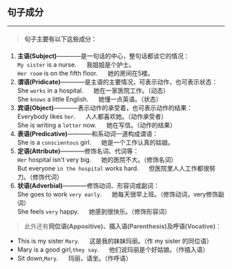 ## 句子成分
---
> #### 句子主要有以下这些成分：
1. **主语(Subject)**————是一句话的中心，整句话都谈它的情况：<br/>
`My sister` is a nurse.&nbsp;&nbsp;&nbsp;&nbsp;&nbsp;&nbsp;我姐姐是个护士。<br/>
`Her room` is on the fifth floor.&nbsp;&nbsp;&nbsp;&nbsp;&nbsp;&nbsp;她的房间在5楼。<br/>
2. **谓语(Pridicate)**————是主语的主要情况，可表示动作，也可表示状态：<br/>
She `works` in a hospital.&nbsp;&nbsp;&nbsp;&nbsp;&nbsp;&nbsp;她在一家医院工作。（动态）<br/>
She `knows` a little English.&nbsp;&nbsp;&nbsp;&nbsp;&nbsp;&nbsp;她懂一点英语。（状态）
3. **宾语(Object)**————表示动作的承受着，也可表示动作的结果：<br/>
Everybody likes `her`.&nbsp;&nbsp;&nbsp;&nbsp;&nbsp;&nbsp;人人都喜欢她。（动作承受者）<br/>
She is writing a `letter` now.&nbsp;&nbsp;&nbsp;&nbsp;&nbsp;&nbsp;她在写信。（动作的结果）<br/>
4. **表语(Predicative)**————和系动词一道构成谓语：<br/>
She is a `conscientous` girl.&nbsp;&nbsp;&nbsp;&nbsp;&nbsp;&nbsp;她是一个工作认真的姑娘。<br/>
5. **定语(Attribute)**————修饰名词、代词等：<br/>
`Her` hospital isn't very big.&nbsp;&nbsp;&nbsp;&nbsp;&nbsp;&nbsp;她的医院不大。（修饰名词）<br/>
But everyone `in the hospital` works hard.&nbsp;&nbsp;&nbsp;&nbsp;&nbsp;&nbsp;但医院里人人工作都很努力。（修饰代词）
6. **状语(Adverbial)**————修饰动词、形容词或副词：<br/>
She goes to work `very early`.&nbsp;&nbsp;&nbsp;&nbsp;&nbsp;&nbsp;她每天很早上班。（修饰动词，very修饰副词）<br/>
She feels `very` happy.&nbsp;&nbsp;&nbsp;&nbsp;&nbsp;&nbsp;她感到很快乐。（修饰形容词）<br/>

> 此外还有**同位语(Appositive)、插入语(Parenthesis)**及**呼语(Vocative)**：<br/>

- This is my sister `Mary`.&nbsp;&nbsp;&nbsp;&nbsp;&nbsp;&nbsp;这是我的妹妹玛丽。（作 my sister 的同位语）<br/>
- Mary is a good girl,`they say`.&nbsp;&nbsp;&nbsp;&nbsp;&nbsp;&nbsp;他们说玛丽是个好姑娘。（作插入语）
- Sit down,`Mary`.&nbsp;&nbsp;&nbsp;&nbsp;&nbsp;&nbsp;玛丽，请坐。（作呼语）

